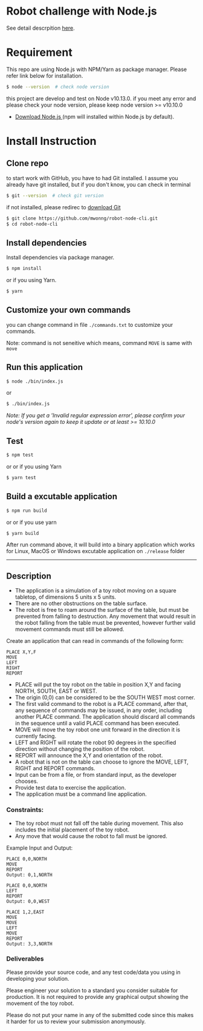 # Robot challenge with Node.js

See detail descrpition [here](#description).

# Requirement
This repo are using Node.js with NPM/Yarn as package manager. Please refer link below for installation.

```bash
$ node --version  # check node version
```

this project are develop and test on Node v10.13.0. if you meet any error and please check your node version, please keep node version >= v10.10.0

- [Download Node.js ](https://nodejs.org/en/download/) (npm will installed within Node.js by default).

# Install Instruction

## Clone repo
to start work with GitHub, you have to had Git installed. I assume you already have git installed, but if you don't know, you can check in terminal

```bash
$ git --version  # check git version
```
if not installed, please redirec to [download Git](https://git-scm.com/downloads)

```bash
$ git clone https://github.com/mwonng/robot-node-cli.git
$ cd robot-node-cli
```

## Install dependencies

Install dependencies via package manager.

```bash
$ npm install
```

or if you using Yarn.

```bash
$ yarn
```

## Customize your own commands

you can change command in file `./commands.txt` to customize your commands.

Note: command is not seneitive which means, command `MOVE` is same with `move`

## Run this application

```bash
$ node ./bin/index.js
```

or

```bash
$ ./bin/index.js
```

_Note: If you get a 'Invalid regular expression error', please confirm your node's version again to keep it update or at least >= 10.10.0_

## Test

```bash
$ npm test
```

or or if you using Yarn

```bash
$ yarn test
```

## Build a excutable application

```bash
$ npm run build
```

or or if you use yarn

```bash
$ yarn build
```

After run command above, it will build into a binary application which works for Linux, MacOS or Windows excutable application on `./release` folder

---

## Description

* The application is a simulation of a toy robot moving on a square tabletop, of dimensions 5 units x 5 units.
* There are no other obstructions on the table surface.
* The robot is free to roam around the surface of the table, but must be prevented from falling to destruction. Any movement
that would result in the robot falling from the table must be prevented, however further valid movement commands must still
be allowed.

Create an application that can read in commands of the following form:

```
PLACE X,Y,F
MOVE
LEFT
RIGHT
REPORT
```

* PLACE will put the toy robot on the table in position X,Y and facing NORTH, SOUTH, EAST or WEST.
* The origin (0,0) can be considered to be the SOUTH WEST most corner.
* The first valid command to the robot is a PLACE command, after that, any sequence of commands may be issued, in any order, including another PLACE command. The application should discard all commands in the sequence until a valid PLACE command has been executed.
* MOVE will move the toy robot one unit forward in the direction it is currently facing.
* LEFT and RIGHT will rotate the robot 90 degrees in the specified direction without changing the position of the robot.
* REPORT will announce the X,Y and orientation of the robot.
* A robot that is not on the table can choose to ignore the MOVE, LEFT, RIGHT and REPORT commands.
* Input can be from a file, or from standard input, as the developer chooses.
* Provide test data to exercise the application.
* The application must be a command line application.

### Constraints:

* The toy robot must not fall off the table during movement. This also includes the initial placement of the toy robot.
* Any move that would cause the robot to fall must be ignored.

Example Input and Output:

```
PLACE 0,0,NORTH
MOVE
REPORT
Output: 0,1,NORTH
```

```
PLACE 0,0,NORTH
LEFT
REPORT
Output: 0,0,WEST
```

```
PLACE 1,2,EAST
MOVE
MOVE
LEFT
MOVE
REPORT
Output: 3,3,NORTH
```
### Deliverables

Please provide your source code, and any test code/data you using in
developing your solution.

Please engineer your solution to a standard you consider suitable for
production. It is not required to provide any graphical output showing the
movement of the toy robot.

Please do not put your name in any of the submitted code since this makes it harder for us to review your submission anonymously.